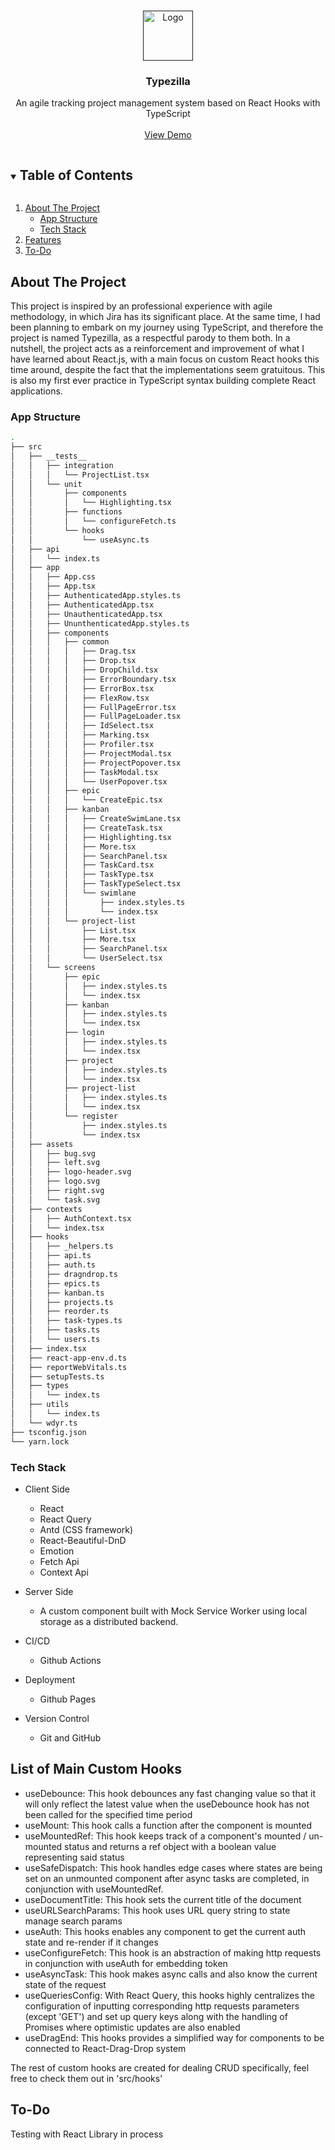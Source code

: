 <!-- PROJECT LOGO -->
<br />
<p align="center">
  <a href="">
    <img src="" alt="Logo" width="80" height="80">
  </a>

  <h3 align="center">Typezilla</h3>

  <p align="center">
    An agile tracking project management system based on React Hooks with TypeScript
    <br />
    <br />
    <a href="">View Demo</a>
  </p>
</p>

<!-- TABLE OF CONTENTS -->
<details open="open">
  <summary><h2 style="display: inline-block">Table of Contents</h2></summary>
  <ol>
    <li>
      <a href="#about-the-project">About The Project</a>
      <ul>
        <li><a href="#app-structure">App Structure</a></li>
        <li><a href="#tech-stack">Tech Stack</a></li>
      </ul>
    </li>
    <li>
      <a href="#features">Features</a>
    </li>
    <li><a href="#to-do">To-Do</a></li>
  </ol>
</details>

<!-- ABOUT THE PROJECT -->

## About The Project

This project is inspired by an professional experience with agile methodology, in which Jira has its significant place. At the same time, I had been planning to embark on my journey using TypeScript, and therefore the project is named Typezilla, as a respectful parody to them both. In a nutshell, the project acts as a reinforcement and improvement of what I have learned about React.js, with a main focus on custom React hooks this time around, despite the fact that the implementations seem gratuitous. This is also my first ever practice in TypeScript syntax building complete React applications.

### App Structure

```bash
.
├── src
│   ├── __tests__
│   │   ├── integration
│   │   │   └── ProjectList.tsx
│   │   └── unit
│   │       ├── components
│   │       │   └── Highlighting.tsx
│   │       ├── functions
│   │       │   └── configureFetch.ts
│   │       └── hooks
│   │           └── useAsync.ts
│   ├── api
│   │   └── index.ts
│   ├── app
│   │   ├── App.css
│   │   ├── App.tsx
│   │   ├── AuthenticatedApp.styles.ts
│   │   ├── AuthenticatedApp.tsx
│   │   ├── UnauthenticatedApp.tsx
│   │   ├── UnunthenticatedApp.styles.ts
│   │   ├── components
│   │   │   ├── common
│   │   │   │   ├── Drag.tsx
│   │   │   │   ├── Drop.tsx
│   │   │   │   ├── DropChild.tsx
│   │   │   │   ├── ErrorBoundary.tsx
│   │   │   │   ├── ErrorBox.tsx
│   │   │   │   ├── FlexRow.tsx
│   │   │   │   ├── FullPageError.tsx
│   │   │   │   ├── FullPageLoader.tsx
│   │   │   │   ├── IdSelect.tsx
│   │   │   │   ├── Marking.tsx
│   │   │   │   ├── Profiler.tsx
│   │   │   │   ├── ProjectModal.tsx
│   │   │   │   ├── ProjectPopover.tsx
│   │   │   │   ├── TaskModal.tsx
│   │   │   │   └── UserPopover.tsx
│   │   │   ├── epic
│   │   │   │   └── CreateEpic.tsx
│   │   │   ├── kanban
│   │   │   │   ├── CreateSwimLane.tsx
│   │   │   │   ├── CreateTask.tsx
│   │   │   │   ├── Highlighting.tsx
│   │   │   │   ├── More.tsx
│   │   │   │   ├── SearchPanel.tsx
│   │   │   │   ├── TaskCard.tsx
│   │   │   │   ├── TaskType.tsx
│   │   │   │   ├── TaskTypeSelect.tsx
│   │   │   │   └── swimlane
│   │   │   │       ├── index.styles.ts
│   │   │   │       └── index.tsx
│   │   │   └── project-list
│   │   │       ├── List.tsx
│   │   │       ├── More.tsx
│   │   │       ├── SearchPanel.tsx
│   │   │       └── UserSelect.tsx
│   │   └── screens
│   │       ├── epic
│   │       │   ├── index.styles.ts
│   │       │   └── index.tsx
│   │       ├── kanban
│   │       │   ├── index.styles.ts
│   │       │   └── index.tsx
│   │       ├── login
│   │       │   ├── index.styles.ts
│   │       │   └── index.tsx
│   │       ├── project
│   │       │   ├── index.styles.ts
│   │       │   └── index.tsx
│   │       ├── project-list
│   │       │   ├── index.styles.ts
│   │       │   └── index.tsx
│   │       └── register
│   │           ├── index.styles.ts
│   │           └── index.tsx
│   ├── assets
│   │   ├── bug.svg
│   │   ├── left.svg
│   │   ├── logo-header.svg
│   │   ├── logo.svg
│   │   ├── right.svg
│   │   └── task.svg
│   ├── contexts
│   │   ├── AuthContext.tsx
│   │   └── index.tsx
│   ├── hooks
│   │   ├── _helpers.ts
│   │   ├── api.ts
│   │   ├── auth.ts
│   │   ├── dragndrop.ts
│   │   ├── epics.ts
│   │   ├── kanban.ts
│   │   ├── projects.ts
│   │   ├── reorder.ts
│   │   ├── task-types.ts
│   │   ├── tasks.ts
│   │   └── users.ts
│   ├── index.tsx
│   ├── react-app-env.d.ts
│   ├── reportWebVitals.ts
│   ├── setupTests.ts
│   ├── types
│   │   └── index.ts
│   ├── utils
│   │   └── index.ts
│   └── wdyr.ts
├── tsconfig.json
└── yarn.lock
```

### Tech Stack

- Client Side

  - React
  - React Query
  - Antd (CSS framework)
  - React-Beautiful-DnD
  - Emotion
  - Fetch Api
  - Context Api

- Server Side

  - A custom component built with Mock Service Worker using local storage as a distributed backend.

- CI/CD
  - Github Actions
- Deployment
  - Github Pages
- Version Control
  - Git and GitHub

<!-- Custom Hooks -->

## List of Main Custom Hooks

- useDebounce: This hook debounces any fast changing value so that it will only reflect the latest value when the useDebounce hook has not been called for the specified time period
- useMount: This hook calls a function after the component is mounted
- useMountedRef: This hook keeps track of a component's mounted / un-mounted status and returns a ref object with a boolean value representing said status
- useSafeDispatch: This hook handles edge cases where states are being set on an unmounted component after async tasks are completed, in conjunction with useMountedRef.
- useDocumentTitle: This hook sets the current title of the document
- useURLSearchParams: This hook uses URL query string to state manage search params
- useAuth: This hooks enables any component to get the current auth state and re-render if it changes
- useConfigureFetch: This hook is an abstraction of making http requests in conjunction with useAuth for embedding token
- useAsyncTask: This hook makes async calls and also know the current state of the request
- useQueriesConfig: With React Query, this hooks highly centralizes the configuration of inputting corresponding http requests parameters (except 'GET') and set up query keys along with the handling of Promises where optimistic updates are also enabled
- useDragEnd: This hooks provides a simplified way for components to be connected to React-Drag-Drop system

The rest of custom hooks are created for dealing CRUD specifically, feel free to check them out in 'src/hooks'

 <!-- TODO -->

## To-Do

Testing with React Library in process
